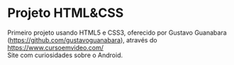 # Projeto HTML&CSS
Primeiro projeto usando HTML5 e CSS3, oferecido por Gustavo Guanabara (https://github.com/gustavoguanabara), através do https://www.cursoemvideo.com/
</br>Site com curiosidades sobre o Android.
